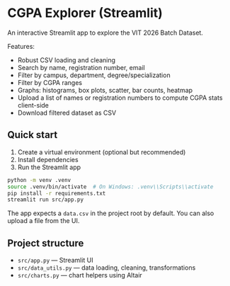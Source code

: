 # CGPA Explorer (Streamlit)

An interactive Streamlit app to explore the VIT 2026 Batch Dataset.

Features:
- Robust CSV loading and cleaning
- Search by name, registration number, email
- Filter by campus, department, degree/specialization
- Filter by CGPA ranges
- Graphs: histograms, box plots, scatter, bar counts, heatmap
- Upload a list of names or registration numbers to compute CGPA stats client-side
- Download filtered dataset as CSV

## Quick start

1. Create a virtual environment (optional but recommended)
2. Install dependencies
3. Run the Streamlit app

```bash
python -m venv .venv
source .venv/bin/activate  # On Windows: .venv\\Scripts\\activate
pip install -r requirements.txt
streamlit run src/app.py
```

The app expects a `data.csv` in the project root by default. You can also upload a file from the UI.

## Project structure

- `src/app.py` — Streamlit UI
- `src/data_utils.py` — data loading, cleaning, transformations
- `src/charts.py` — chart helpers using Altair

